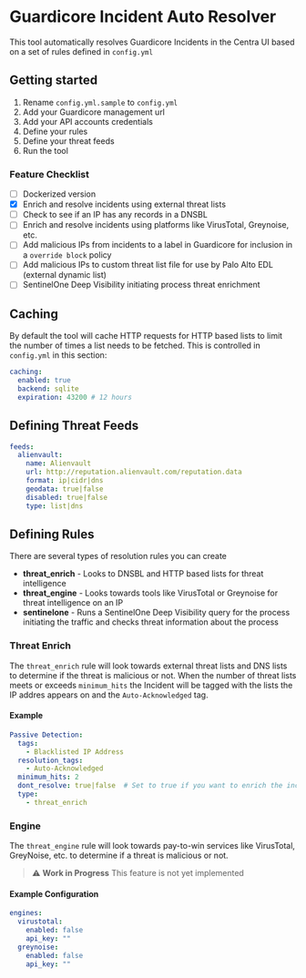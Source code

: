 # Guardicore Incident Auto Resolver

This tool automatically resolves Guardicore Incidents in the Centra UI based on a set of rules defined in `config.yml`

## Getting started

1. Rename `config.yml.sample` to `config.yml`
2. Add your Guardicore management url
3. Add your API accounts credentials
4. Define your rules
5. Define your threat feeds
6. Run the tool

### Feature Checklist

- [ ] Dockerized version
- [x] Enrich and resolve incidents using external threat lists
- [ ] Check to see if an IP has any records in a DNSBL
- [ ] Enrich and resolve incidents using platforms like VirusTotal, Greynoise, etc.
- [ ] Add malicious IPs from incidents to a label in Guardicore for inclusion in a `override block` policy
- [ ] Add malicious IPs to custom threat list file for use by Palo Alto EDL (external dynamic list)
- [ ] SentinelOne Deep Visibility initiating process threat enrichment

## Caching

By default the tool will cache HTTP requests for HTTP based lists to limit the number of times a list needs to be fetched.  This is controlled in `config.yml` in this section:

```yaml
caching:
  enabled: true
  backend: sqlite
  expiration: 43200 # 12 hours
```

## Defining Threat Feeds

```yaml
feeds:
  alienvault:
    name: Alienvault
    url: http://reputation.alienvault.com/reputation.data
    format: ip|cidr|dns
    geodata: true|false
    disabled: true|false
    type: list|dns
```

## Defining Rules

There are several types of resolution rules you can create

- **threat_enrich** - Looks to DNSBL and HTTP based lists for threat intelligence
- **threat_engine** - Looks towards tools like VirusTotal or Greynoise for threat intelligence on an IP
- **sentinelone** - Runs a SentinelOne Deep Visibility query for the process initiating the traffic and checks threat information about the process

### Threat Enrich

The `threat_enrich` rule will look towards external threat lists and DNS lists to determine if the threat is malicious or not. When the number of threat lists meets or exceeds `minimum_hits` the Incident will be tagged with the lists the IP addres appears on and the `Auto-Acknowledged` tag.

#### Example

```yaml
Passive Detection:
  tags:
    - Blacklisted IP Address
  resolution_tags:
    - Auto-Acknowledged
  minimum_hits: 2
  dont_resolve: true|false  # Set to true if you want to enrich the incident and have an analyst manually review in the Centra UI
  type: 
    - threat_enrich
```

### Engine

The `threat_engine` rule will look towards pay-to-win services like VirusTotal, GreyNoise, etc. to determine if a threat is malicious or not.

> :warning: **Work in Progress** This feature is not yet implemented

#### Example Configuration

```yaml
engines:
  virustotal:
    enabled: false
    api_key: ""
  greynoise:
    enabled: false
    api_key: ""
```


